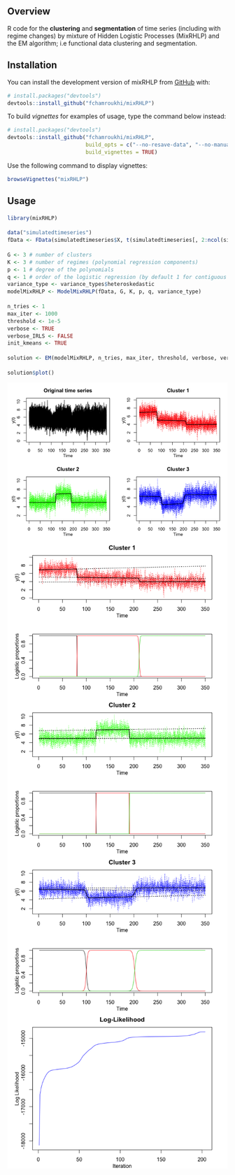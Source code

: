 
<!-- README.md is generated from README.Rmd. Please edit that file -->

## Overview

<!-- badges: start -->

<!-- badges: end -->

R code for the **clustering** and **segmentation** of time series
(including with regime changes) by mixture of Hidden Logistic Processes
(MixRHLP) and the EM algorithm; i.e functional data clustering and
segmentation.

## Installation

You can install the development version of mixRHLP from
[GitHub](https://github.com/) with:

``` r
# install.packages("devtools")
devtools::install_github("fchamroukhi/mixRHLP")
```

To build *vignettes* for examples of usage, type the command below
instead:

``` r
# install.packages("devtools")
devtools::install_github("fchamroukhi/mixRHLP", 
                         build_opts = c("--no-resave-data", "--no-manual"), 
                         build_vignettes = TRUE)
```

Use the following command to display vignettes:

``` r
browseVignettes("mixRHLP")
```

## Usage

``` r
library(mixRHLP)

data("simulatedtimeseries")
fData <- FData(simulatedtimeseries$X, t(simulatedtimeseries[, 2:ncol(simulatedtimeseries)]))

G <- 3 # number of clusters
K <- 3 # number of regimes (polynomial regression components)
p <- 1 # degree of the polynomials
q <- 1 # order of the logistic regression (by default 1 for contiguous segmentation)
variance_type <- variance_types$heteroskedastic
modelMixRHLP <- ModelMixRHLP(fData, G, K, p, q, variance_type)

n_tries <- 1
max_iter <- 1000
threshold <- 1e-5
verbose <- TRUE
verbose_IRLS <- FALSE
init_kmeans <- TRUE

solution <- EM(modelMixRHLP, n_tries, max_iter, threshold, verbose, verbose_IRLS, init_kmeans)

solution$plot()
```

<img src="man/figures/README-unnamed-chunk-5-1.png" style="display: block; margin: auto;" /><img src="man/figures/README-unnamed-chunk-5-2.png" style="display: block; margin: auto;" /><img src="man/figures/README-unnamed-chunk-5-3.png" style="display: block; margin: auto;" /><img src="man/figures/README-unnamed-chunk-5-4.png" style="display: block; margin: auto;" /><img src="man/figures/README-unnamed-chunk-5-5.png" style="display: block; margin: auto;" />

